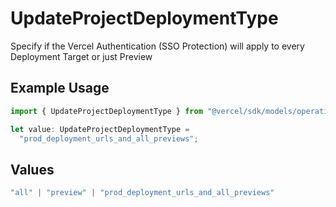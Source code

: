 # UpdateProjectDeploymentType

Specify if the Vercel Authentication (SSO Protection) will apply to every Deployment Target or just Preview

## Example Usage

```typescript
import { UpdateProjectDeploymentType } from "@vercel/sdk/models/operations";

let value: UpdateProjectDeploymentType =
  "prod_deployment_urls_and_all_previews";
```

## Values

```typescript
"all" | "preview" | "prod_deployment_urls_and_all_previews"
```
